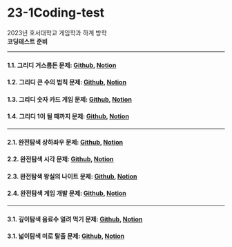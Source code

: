 # 23-1Coding-test
2023년 호서대학교 게임학과 하계 방학   
**코딩테스트 준비**
* * *
#### 1.1. 그리디 거스름돈 문제: [Github][1_link], [Notion][1_1_link]
[1_link]: https://github.com/hb2133/23-1Coding-test/blob/main/Greedy/Greedy.cpp "그리디 거스름돈 문제 코드"
[1_1_link]: https://solar-plot-07f.notion.site/1-_-129e367207494cae85aefe0873a51715?pvs=4 "그리디 거스름돈 문제 설명"

#### 1.2. 그리디 큰 수의 법칙 문제: [Github][2_link], [Notion][2_2_link]
[2_link]: https://github.com/hb2133/23-1Coding-test/blob/main/Greedy_2/Greedy_2.cpp "그리디 큰 수의 법칙 문제 코드"
[2_2_link]: https://solar-plot-07f.notion.site/2-_-d4094fe3f8bf48abb6e3309906be0e2a?pvs=4 "그리디 큰 수의 법칙 문제 설명"

#### 1.3. 그리디 숫자 카드 게임 문제: [Github][3_link], [Notion][3_3_link]
[3_link]: https://github.com/hb2133/23-1Coding-test/blob/main/Greedy_3/Greedy_3.cpp "그리디 숫자 카드 게임 문제 코드"
[3_3_link]: https://solar-plot-07f.notion.site/3-_-5f595991d9794375ad025180342fc838?pvs=4 "그리디 숫자 카드 게임 문제 설명"

#### 1.4. 그리디 1이 될 때까지 문제: [Github][4_link], [Notion][4_4_link]
[4_link]: https://github.com/hb2133/23-1Coding-test/blob/main/Greedy_4/Greedy_4.cpp "그리디 1이 될 때까지 문제 코드"
[4_4_link]: https://solar-plot-07f.notion.site/4-_1-0f4df1b3ebdb4f7eb1e24f5f7580b5aa?pvs=4 "그리디 1이 될 때까지 문제 설명"
* * *
#### 2.1. 완전탐색 상하좌우 문제: [Github][5_link], [Notion][5_5_link]
[5_link]: https://github.com/hb2133/23-1Coding-test/blob/main/%EC%83%81%ED%95%98%EC%A2%8C%EC%9A%B0/%EC%83%81%ED%95%98%EC%A2%8C%EC%9A%B0.cpp "상하좌우 문제 코드"
[5_5_link]: https://solar-plot-07f.notion.site/5-eafbe86b43f14bfc8473d3863d960805?pvs=4 "상하좌우 문제 설명"

#### 2.2. 완전탐색 시각 문제: [Github][6_link], [Notion][6_6_link]
[6_link]: https://github.com/hb2133/23-1Coding-test/blob/main/%EC%8B%9C%EA%B0%81/%EC%8B%9C%EA%B0%81.cpp "시각 문제 코드"
[6_6_link]: https://solar-plot-07f.notion.site/6-058b8597f3e1495ba920b6e6b7c75340?pvs=4 "시각 문제 설명"

#### 2.3. 완전탐색 왕실의 나이트 문제: [Github][7_link], [Notion][7_7_link]
[7_link]: https://github.com/hb2133/23-1Coding-test/blob/main/%EC%99%95%EC%8B%A4%EC%9D%98%20%EB%82%98%EC%9D%B4%ED%8A%B8/%EC%99%95%EC%8B%A4%EC%9D%98%EB%82%98%EC%9D%B4%ED%8A%B8.cpp "왕실의 나이트 문제 코드"
[7_7_link]: https://solar-plot-07f.notion.site/7-381d6e4ab11e46978e07a434a39399d3?pvs=4 "왕실의 나이트 문제 설명"

#### 2.4. 완전탐색 게임 개발 문제: [Github][8_link], [Notion][8_8_link]
[8_link]: https://github.com/hb2133/23-1Coding-test/blob/main/%EC%99%84%EC%A0%84%ED%83%90%EC%83%89_%EA%B2%8C%EC%9E%84%20%EA%B0%9C%EB%B0%9C/%EA%B2%8C%EC%9E%84%EA%B0%9C%EB%B0%9C.cpp "게임 개발 문제 코드"
[8_8_link]: https://solar-plot-07f.notion.site/8-_-d82e5650592b4f30815b9c5555eb6a23?pvs=4 "게임 개발 문제 설명"
* * *
#### 3.1. 깊이탐색 음료수 얼려 먹기 문제: [Github][9_link], [Notion][9_9_link]
[9_link]: https://github.com/hb2133/23-1Coding-test/blob/main/%EC%9D%8C%EB%A3%8C%EC%88%98%20%EC%96%BC%EB%A0%A4%20%EB%A8%B9%EA%B8%B0/%EC%9D%8C%EB%A3%8C%EC%88%98%20%EC%96%BC%EB%A0%A4%20%EB%A8%B9%EA%B8%B0.cpp "음료수 얼려 먹기 문제 코드"
[9_9_link]: https://solar-plot-07f.notion.site/9-DFS_-4cba9d5a1b5f426580049fefa807b04d?pvs=4 "음료수 얼려 먹기 문제 설명"

#### 3.1. 넓이탐색 미로 탈출 문제: [Github][10_link], [Notion][10_10_link]
[10_link]: https://github.com/hb2133/23-1Coding-test/blob/main/%EB%AF%B8%EB%A1%9C%20%ED%83%88%EC%B6%9C/%EB%AF%B8%EB%A1%9C%ED%83%88%EC%B6%9C.cpp "미로 탈출 문제 코드"
[10_10_link]: https://solar-plot-07f.notion.site/10-BFS_-6d8de667ded14f1889eaf34722bdf8b0?pvs=4 "미로 탈출 문제 설명"
